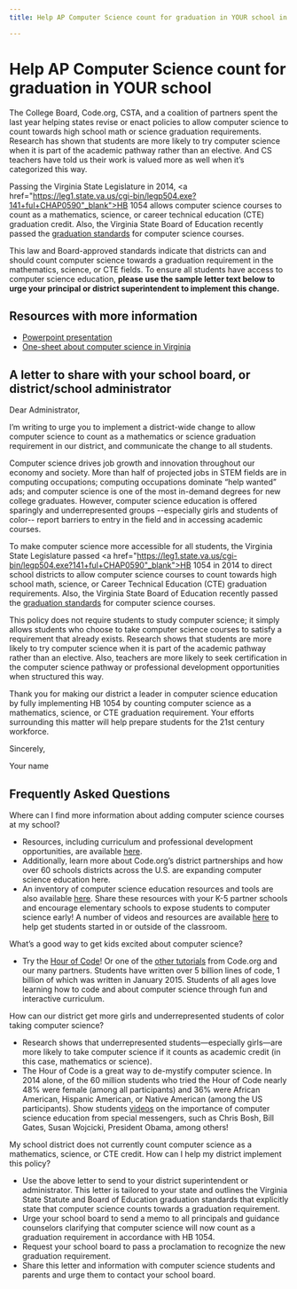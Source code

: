 ```yaml
---
title: Help AP Computer Science count for graduation in YOUR school in Virginia

---
```


# Help AP Computer Science count for graduation in YOUR school

The College Board, Code.org, CSTA, and a coalition of partners spent the last year helping states revise or enact policies to allow computer science to count towards high school math or science graduation requirements. Research has shown that students are more likely to try computer science when it is part of the academic pathway rather than an elective. And CS teachers have told us their work is valued more as well when it’s categorized this way. 

Passing the Virginia State Legislature in 2014, <a href="https://leg1.state.va.us/cgi-bin/legp504.exe?141+ful+CHAP0590"_blank">HB 1054</a> allows computer science courses to count as a mathematics, science, or career technical education (CTE) graduation credit. Also, the Virginia State Board of Education recently passed the  <a href="http://www.doe.virginia.gov/boe/meetings/2015/01_jan/agenda_items/item_h.pdf">graduation standards</a> for computer science courses.   

This law and Board-approved standards indicate that districts can and should count computer science towards a graduation requirement in the mathematics, science, or CTE fields. To ensure all students have access to computer science education, **please use the sample letter text below to urge your principal or district superintendent to implement this change.**


## Resources with more information
* [Powerpoint presentation](/files/computer_science_advocacy.pptx)
* [One-sheet about computer science in Virginia ](/files/states/VA.pdf)



## A letter to share with your school board, or district/school administrator


Dear Administrator, 

I’m writing to urge you to implement a district-wide change to allow computer science to count as a mathematics or science graduation requirement in our district, and communicate the change to all students. 

Computer science drives job growth and innovation throughout our economy and society. More than half of projected jobs in STEM fields are in computing occupations; computing occupations dominate “help wanted” ads; and computer science is one of the most in-demand degrees for new college graduates. However, computer science education is offered sparingly and underrepresented groups --especially girls and students of color-- report barriers to entry in the field and in accessing academic courses.   


To make computer science more accessible for all students, the Virginia State Legislature passed <a href="https://leg1.state.va.us/cgi-bin/legp504.exe?141+ful+CHAP0590"_blank">HB 1054</a> in 2014 to direct school districts to allow computer science courses to count towards high school math, science, or Career Technical Education (CTE) graduation requirements. Also, the Virginia State Board of Education recently passed the  <a href="http://www.doe.virginia.gov/boe/meetings/2015/01_jan/agenda_items/item_h.pdf">graduation standards</a> for computer science courses. 

This policy does not require students to study computer science; it simply allows students who choose to take computer science courses to satisfy a requirement that already exists. Research shows that students are more likely to try computer science when it is part of the academic pathway rather than an elective. Also, teachers are more likely to seek certification in the computer science pathway or professional development opportunities when structured this way. 

Thank you for making our district a leader in computer science education by fully implementing HB 1054 by counting computer science as a mathematics, science, or CTE graduation requirement. Your efforts surrounding this matter will help prepare students for the 21st century workforce.  


Sincerely, 

Your name



## Frequently Asked Questions

Where can I find more information about adding computer science courses at my school? 

+ Resources, including curriculum and professional development opportunities, are available [here](/educate/districts). 
+ Additionally, learn more about Code.org’s district partnerships and how over 60 schools districts across the U.S. are expanding computer science education here. 
+ An inventory of computer science education resources and tools are also available [here](/educate/3rdparty). 
Share these resources with your K-5 partner schools and encourage elementary schools to expose students to computer science early! A number of videos and resources are available [here](/educate/inspire) to help get students started in or outside of the classroom.

What’s a good way to get kids excited about computer science?

+ Try the [Hour of Code](http://hourofcode.com)! Or one of the [other tutorials](/learn/beyond) from Code.org and our many partners. Students have written over 5 billion lines of code, 1 billion of which was written in January 2015. Students of all ages love learning how to code and about computer science through fun and interactive curriculum.

How can our district get more girls and underrepresented students of color taking computer science?

+ Research shows that underrepresented students—especially girls—are more likely to take computer science if it counts as academic credit (in this case, mathematics or science).
+ The Hour of Code is a great way to de-mystify computer science. In 2014 alone, of the 60 million students who tried the Hour of Code nearly 48% were female (among all participants) and 36% were African American, Hispanic American, or Native American (among the US participants). 
Show students [videos](http://hourofcode.com/us/resources#videos) on the importance of computer science education from special messengers, such as Chris Bosh, Bill Gates, Susan Wojcicki, President Obama, among others! 


My school district does not currently count computer science as a mathematics, science, or CTE credit. How can I help my district implement this policy?  

+ Use the above letter to send to your district superintendent or administrator. This letter is tailored to your state and outlines the Virginia State Statute and Board of Education graduation standards that explicitly state that computer science counts towards a graduation requirement.  
+ Urge your school board to send a memo to all principals and guidance counselors clarifying that computer science will now count as a graduation requirement in accordance with HB 1054. 
+ Request your school board to pass a proclamation to recognize the new graduation requirement. 
+ Share this letter and information with computer science students and parents and urge them to contact your school board. 